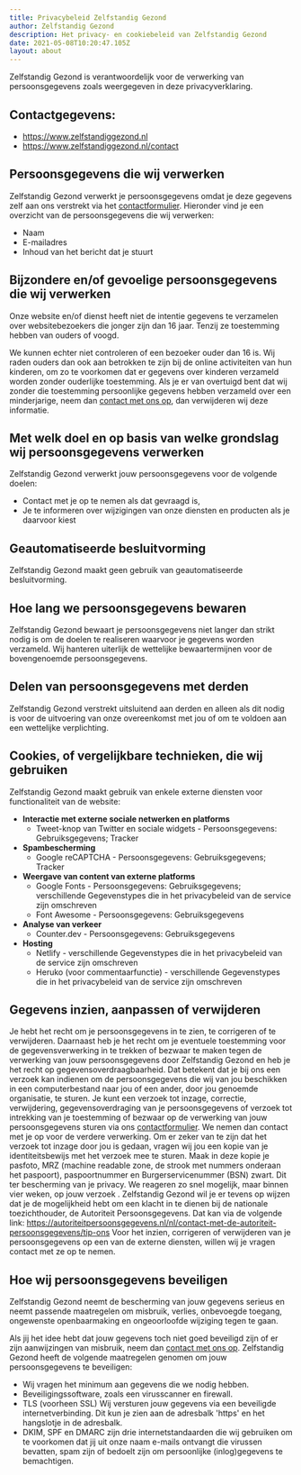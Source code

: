 ```yaml
---
title: Privacybeleid Zelfstandig Gezond
author: Zelfstandig Gezond
description: Het privacy- en cookiebeleid van Zelfstandig Gezond
date: 2021-05-08T10:20:47.105Z
layout: about
---
```

Zelfstandig Gezond is verantwoordelijk voor de verwerking van persoonsgegevens zoals weergegeven in deze privacyverklaring.

## Contactgegevens:
* https://www.zelfstandiggezond.nl
* https://www.zelfstandiggezond.nl/contact

## Persoonsgegevens die wij verwerken
Zelfstandig Gezond verwerkt je persoonsgegevens omdat je deze gegevens zelf aan ons verstrekt via het [contactformulier](https://www.zelfstandiggezond.nl/contact). Hieronder vind je een overzicht van de persoonsgegevens die wij verwerken:

- Naam
- E-mailadres
- Inhoud van het bericht dat je stuurt

## Bijzondere en/of gevoelige persoonsgegevens die wij verwerken
Onze website en/of dienst heeft niet de intentie gegevens te verzamelen over websitebezoekers die jonger zijn dan 16 jaar. Tenzij ze toestemming hebben van ouders of voogd. 

We kunnen echter niet controleren of een bezoeker ouder dan 16 is. Wij raden ouders dan ook aan betrokken te zijn bij de online activiteiten van hun kinderen, om zo te voorkomen dat er gegevens over kinderen verzameld worden zonder ouderlijke toestemming. Als je er van overtuigd bent dat wij zonder die toestemming persoonlijke gegevens hebben verzameld over een minderjarige, neem dan [contact met ons op](https://www.zelfstandiggezond.nl/contact), dan verwijderen wij deze informatie.

## Met welk doel en op basis van welke grondslag wij persoonsgegevens verwerken
Zelfstandig Gezond verwerkt jouw persoonsgegevens voor de volgende doelen:

* Contact met je op te nemen als dat gevraagd is,
* Je te informeren over wijzigingen van onze diensten en producten als je daarvoor kiest

## Geautomatiseerde besluitvorming
Zelfstandig Gezond maakt geen gebruik van geautomatiseerde besluitvorming.

## Hoe lang we persoonsgegevens bewaren
Zelfstandig Gezond bewaart je persoonsgegevens niet langer dan strikt nodig is om de doelen te realiseren waarvoor je gegevens worden verzameld. 
Wij hanteren uiterlijk de wettelijke bewaartermijnen voor de bovengenoemde persoonsgegevens.

## Delen van persoonsgegevens met derden
Zelfstandig Gezond verstrekt uitsluitend aan derden en alleen als dit nodig is voor de uitvoering van onze overeenkomst met jou of om te voldoen aan een wettelijke verplichting.

## Cookies, of vergelijkbare technieken, die wij gebruiken
Zelfstandig Gezond maakt gebruik van enkele externe diensten voor functionaliteit van de website:

* **Interactie met externe sociale netwerken en platforms**
  * Tweet-knop van Twitter en sociale widgets - Persoonsgegevens: Gebruiksgegevens; Tracker
* **Spambescherming**
  * Google reCAPTCHA - Persoonsgegevens: Gebruiksgegevens; Tracker
* **Weergave van content van externe platforms**
  * Google Fonts - Persoonsgegevens: Gebruiksgegevens; verschillende Gegevenstypes die in het privacybeleid van de service zijn omschreven
  * Font Awesome - Persoonsgegevens: Gebruiksgegevens
* **Analyse van verkeer**
  * Counter.dev - Persoonsgegevens: Gebruiksgegevens
* **Hosting**
  * Netlify - verschillende Gegevenstypes die in het privacybeleid van de service zijn omschreven
  * Heruko (voor commentaarfunctie) - verschillende Gegevenstypes die in het privacybeleid van de service zijn omschreven

## Gegevens inzien, aanpassen of verwijderen
Je hebt het recht om je persoonsgegevens in te zien, te corrigeren of te verwijderen.
Daarnaast heb je het recht om je eventuele toestemming voor de gegevensverwerking in te trekken of bezwaar te maken tegen de verwerking van jouw persoonsgegevens door Zelfstandig Gezond en heb je het recht op gegevensoverdraagbaarheid. Dat betekent dat je bij ons een verzoek kan indienen om de persoonsgegevens die wij van jou beschikken in een computerbestand naar jou of een ander, door jou genoemde organisatie, te sturen. Je kunt een verzoek tot inzage, correctie, verwijdering, gegevensoverdraging van je persoonsgegevens of verzoek tot intrekking van je toestemming of bezwaar op de verwerking van jouw persoonsgegevens sturen via ons [contactformulier](https://www.zelfstandiggezond.nl/contact). We nemen dan contact met je op voor de verdere verwerking. Om er zeker van te zijn dat het verzoek tot inzage door jou is gedaan, vragen wij jou een kopie van je identiteitsbewijs met het verzoek mee te sturen. Maak in deze kopie je pasfoto, MRZ (machine readable zone, de strook met nummers onderaan het paspoort), paspoortnummer en Burgerservicenummer (BSN) zwart. Dit ter bescherming van je privacy. We reageren zo snel mogelijk, maar binnen vier weken, op jouw verzoek . Zelfstandig Gezond wil je er tevens op wijzen dat je de mogelijkheid hebt om een klacht in te dienen bij de nationale toezichthouder, de Autoriteit Persoonsgegevens. Dat kan via de volgende link: https://autoriteitpersoonsgegevens.nl/nl/contact-met-de-autoriteit-persoonsgegevens/tip-ons
Voor het inzien, corrigeren of verwijderen van je persoonsgegevens op een van de externe diensten, willen wij je vragen contact met ze op te nemen.

## Hoe wij persoonsgegevens beveiligen
Zelfstandig Gezond neemt de bescherming van jouw gegevens serieus en neemt passende maatregelen om misbruik, verlies, onbevoegde toegang, ongewenste openbaarmaking en ongeoorloofde wijziging tegen te gaan.

Als jij het idee hebt dat jouw gegevens toch niet goed beveiligd zijn of er zijn aanwijzingen van misbruik, neem dan [contact met ons op](https://www.zelfstandiggezond.nl/contact). Zelfstandig Gezond heeft de volgende maatregelen genomen om jouw persoonsgegevens te beveiligen: 

* Wij vragen het minimum aan gegevens die we nodig hebben.
* Beveiligingssoftware, zoals een virusscanner en firewall.
* TLS (voorheen SSL) Wij versturen jouw gegevens via een beveiligde internetverbinding. Dit kun je zien aan de adresbalk 'https' en het hangslotje in de adresbalk.
* DKIM, SPF en DMARC zijn drie internetstandaarden die wij gebruiken om te voorkomen dat jij uit onze naam e-mails ontvangt die virussen bevatten, spam zijn of bedoelt zijn om persoonlijke (inlog)gegevens te bemachtigen.

